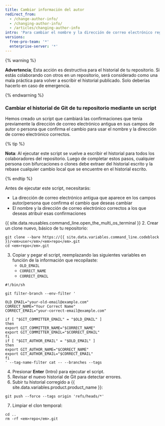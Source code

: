 ```yaml
---
title: Cambiar información del autor
redirect_from:
  - /change-author-info/
  - /changing-author-info/
  - /articles/changing-author-info
intro: 'Para cambiar el nombre y la dirección de correo electrónico registrados en las confirmaciones existentes, debes volver a escribir la historia completa de tu repositorio de Git.'
versions:
  free-pro-team: '*'
  enterprise-server: '*'
---
```


{% warning %}

**Advertencia**; Esta acción es destructiva para el historial de tu repositorio. Si estás colaborando con otros en un repositorio, será considerado como una mala práctica para volver a escribir el historial publicado. Solo deberías hacerlo en caso de emergencia.

{% endwarning %}

### Cambiar el historial de Git de tu repositorio mediante un script

Hemos creado un script que cambiará las confirmaciones que tenía previamente la dirección de correo electrónico antigua en sus campos de autor o persona que confirma el cambio para usar el nombre y la dirección de correo electrónico correctos.

{% tip %}

**Nota**: Al ejecutar este script se vuelve a escribir el historial para todos los colaboradores del repositorio. Luego de completar estos pasos, cualquier persona con bifurcaciones o clones debe extraer del historial escrito y la rebase cualquier cambio local que se encuentre en el historial escrito.

{% endtip %}

Antes de ejecutar este script, necesitarás:

* La dirección de correo electrónico antigua que aparece en los campos autor/persona que confirma el cambio que deseas cambiar
* El nombre y la dirección de correo electrónico correctos a los que deseas atribuir esas confirmaciones

{{ site.data.reusables.command_line.open_the_multi_os_terminal }}
2. Crear un clone nuevo, básico de tu repositorio:
  ```shell
  git clone --bare https://{{ site.data.variables.command_line.codeblock }}/<em>user</em>/<em>repo</em>.git
  cd <em>repo</em>.git
  ```
3. Copiar y pegar el script, reemplazando las siguientes variables en función de la información que recopilaste:
    * `OLD_EMAIL`
    * `CORRECT_NAME`
    * `CORRECT_EMAIL`

  ```shell
  #!/bin/sh

  git filter-branch --env-filter '

  OLD_EMAIL="your-old-email@example.com"
  CORRECT_NAME="Your Correct Name"
  CORRECT_EMAIL="your-correct-email@example.com"

  if [ "$GIT_COMMITTER_EMAIL" = "$OLD_EMAIL" ]
  then
  export GIT_COMMITTER_NAME="$CORRECT_NAME"
  export GIT_COMMITTER_EMAIL="$CORRECT_EMAIL"
  fi
  if [ "$GIT_AUTHOR_EMAIL" = "$OLD_EMAIL" ]
  then
  export GIT_AUTHOR_NAME="$CORRECT_NAME"
  export GIT_AUTHOR_EMAIL="$CORRECT_EMAIL"
  fi
  ' --tag-name-filter cat -- --branches --tags
  ```

4. Presionar **Enter** (Intro) para ejecutar el script.
5. Revisar el nuevo historial de Git para detectar errores.
6. Subir tu historial corregido a {{ site.data.variables.product.product_name }}:
  ```shell
  git push --force --tags origin 'refs/heads/*'
  ```
7. Limpiar el clon temporal:
  ```shell
  cd ..
  rm -rf <em>repo</em>.git
  ```
